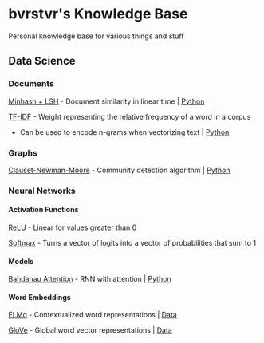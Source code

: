 # bvrstvr's Knowledge Base
Personal knowledge base for various things and stuff

## Data Science
### Documents
[Minhash + LSH](http://infolab.stanford.edu/~ullman/mmds/ch3.pdf) - Document similarity in linear time | [Python](https://github.com/ekzhu/datasketch)

[TF-IDF](http://tfidf.com) - Weight representing the relative frequency of a word in a corpus
* Can be used to encode n-grams when vectorizing text | [Python](https://scikit-learn.org/stable/modules/generated/sklearn.feature_extraction.text.TfidfTransformer.html)

### Graphs
[Clauset-Newman-Moore](https://arxiv.org/pdf/cond-mat/0408187.pdf) - Community detection algorithm | [Python](https://networkx.github.io/documentation/stable/reference/algorithms/generated/networkx.algorithms.community.modularity_max.greedy_modularity_communities.html)

### Neural Networks
#### Activation Functions
[ReLU](https://machinelearningmastery.com/rectified-linear-activation-function-for-deep-learning-neural-networks/) - Linear for values greater than 0

[Softmax](https://medium.com/data-science-bootcamp/understand-the-softmax-function-in-minutes-f3a59641e86d) - Turns a vector of logits into a vector of probabilities that sum to 1

#### Models
[Bahdanau Attention](https://arxiv.org/pdf/1409.0473.pdf) - RNN with attention | [Python](https://www.tensorflow.org/tutorials/text/nmt_with_attention)

#### Word Embeddings
[ELMo](https://arxiv.org/pdf/1802.05365.pdf) - Contextualized word representations | [Data](https://allennlp.org/elmo)

[GloVe](https://nlp.stanford.edu/pubs/glove.pdf) - Global word vector representations | [Data](https://nlp.stanford.edu/projects/glove/)
